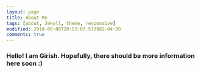 ```yaml
---
layout: page
title: About Me
tags: [about, Jekyll, theme, responsive]
modified: 2014-08-08T20:53:07.573882-04:00
comments: true
---
```



<h3>Hello! I am Girish. Hopefully, there should be more information here soon :)</h3>

